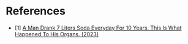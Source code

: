 # References
- [1] [A Man Drank 7 Liters Soda Everyday For 10 Years. This Is What Happened To His Organs. (2023)](https://www.youtube.com/watch?v=gD5IA51OdpM)